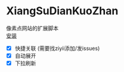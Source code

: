 # XiangSuDianKuoZhan

像素点网站的扩展脚本  
[安装](https://raw.githubusercontent.com/ziyii01/XiangSuDianKuoZhan/main/main.js)

- [x] 快捷关联 (需要找ziyii添加/发issues)
- [x] 自动展开
- [x] 下拉刷新
